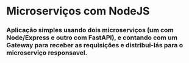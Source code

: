# Microserviços com NodeJS
### Aplicação simples usando dois microserviços (um com Node/Express e outro com FastAPI), e contando com um Gateway para receber as requisições e distribui-lás para o microserviço responsavel. 